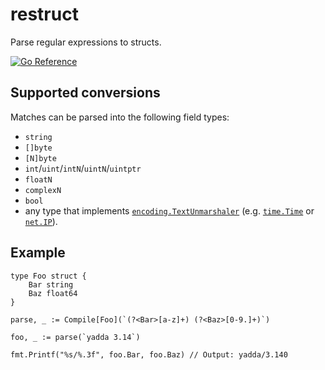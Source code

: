 # restruct
Parse regular expressions to structs.

[![Go Reference](https://pkg.go.dev/badge/github.com/CAFxX/restruct.svg)](https://pkg.go.dev/github.com/CAFxX/restruct)

## Supported conversions

Matches can be parsed into the following field types:

- `string`
- `[]byte`
- `[N]byte`
- `int`/`uint`/`intN`/`uintN`/`uintptr`
- `floatN`
- `complexN`
- `bool`
- any type that implements [`encoding.TextUnmarshaler`](https://pkg.go.dev/encoding#TextUnmarshaler)
  (e.g. [`time.Time`](https://pkg.go.dev/time#Time) or [`net.IP`](https://pkg.go.dev/net#IP)).

## Example

```golang
type Foo struct {
    Bar string
    Baz float64
}

parse, _ := Compile[Foo](`(?<Bar>[a-z]+) (?<Baz>[0-9.]+)`)

foo, _ := parse(`yadda 3.14`)

fmt.Printf("%s/%.3f", foo.Bar, foo.Baz) // Output: yadda/3.140
```